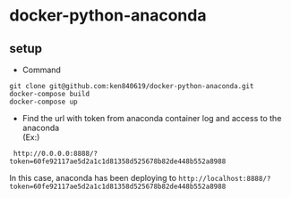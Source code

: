 # docker-python-anaconda

## setup

* Command
```
git clone git@github.com:ken840619/docker-python-anaconda.git
docker-compose build
docker-compose up
```
* Find the url with token from anaconda container log and access to the anaconda  
(Ex:)
```
 http://0.0.0.0:8888/?token=60fe92117ae5d2a1c1d81358d525678b82de448b552a8988
```
In this case, anaconda has been deploying to `http://localhost:8888/?token=60fe92117ae5d2a1c1d81358d525678b82de448b552a8988`
